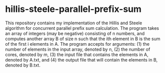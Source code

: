 # hillis-steele-parallel-prefix-sum
This repository contains my implementation of the Hillis and Steele algorithm for concurrent parallel prefix sum calculation.
The program takes an array of integers (may be negative) consisting of n numbers, and computes another array B of size n such that the ith element in B is the sum of the first i elements in A.
The program accepts for arguments:
(1) the number of elements in the input array, denoted by n,
(2) the number of cores, denoted by m,
(3) the input file that contains the elements in A, denoted by A.txt, and
(4) the output file that will contain the elements in B, denoted by B.txt.

